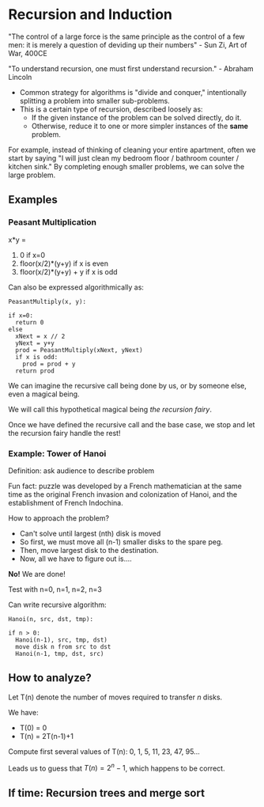 # Recursion and Induction

"The control of a large force is the same principle as the control of a few men:
it is merely a question of deviding up their numbers" - Sun Zi, Art of War,
400CE

"To understand recursion, one must first understand recursion." - Abraham
Lincoln

- Common strategy for algorithms is "divide and conquer," intentionally
splitting a problem into smaller sub-problems.
- This is a certain type of recursion, described loosely as:
  - If the given instance of the problem can be solved directly, do it.
  - Otherwise, reduce it to one or more simpler instances of the **same** problem.

For example, instead of thinking of cleaning your entire apartment, often we
start by saying "I will just clean my bedroom floor / bathroom counter / kitchen
sink." By completing enough smaller problems, we can solve the large problem.

## Examples

### Peasant Multiplication

x*y =

1. 0 if x=0
2. floor(x/2)*(y+y) if x is even
3. floor(x/2)*(y+y) + y if x is odd

Can also be expressed algorithmically as:

```
PeasantMultiply(x, y):

if x=0:
  return 0
else
  xNext = x // 2
  yNext = y+y
  prod = PeasantMultiply(xNext, yNext)
  if x is odd:
    prod = prod + y
  return prod
```

We can imagine the recursive call being done by us, or by someone else, even a
magical being.

We will call this hypothetical magical being *the recursion fairy*.

Once we have defined the recursive call and the base case, we stop and let the
recursion fairy handle the rest!

### Example: Tower of Hanoi

Definition: ask audience to describe problem

Fun fact: puzzle was developed by a French mathematician at the same time as the
original French invasion and colonization of Hanoi, and the establishment of
French Indochina.

How to approach the problem?

- Can't solve until largest (nth) disk is moved
- So first, we must move all (n-1) smaller disks to the spare peg.
- Then, move largest disk to the destination.
- Now, all we have to figure out is....

**No!** We are done!

Test with n=0, n=1, n=2, n=3

Can write recursive algorithm:

```
Hanoi(n, src, dst, tmp):

if n > 0:
  Hanoi(n-1), src, tmp, dst)
  move disk n from src to dst
  Hanoi(n-1, tmp, dst, src)
```

## How to analyze?

Let T(n) denote the number of moves required to transfer *n* disks.

We have:

- T(0) = 0
- T(n) = 2T(n-1)+1

Compute first several values of T(n): 0, 1, 5, 11, 23, 47, 95...

Leads us to guess that $T(n) = 2^n - 1$, which happens to be correct.

## If time: Recursion trees and merge sort
